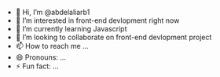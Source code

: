 - 👋 Hi, I’m @abdelaliarb1
- 👀 I’m interested in front-end devlopment right now
- 🌱 I’m currently learning Javascript
- 💞️ I’m looking to collaborate on front-end devlopment project
- 📫 How to reach me ...
- 😄 Pronouns: ...
- ⚡ Fun fact: ...

<!---
abdelaliarb1/abdelaliarb1 is a ✨ special ✨ repository because its `README.md` (this file) appears on your GitHub profile.
You can click the Preview link to take a look at your changes.
--->
